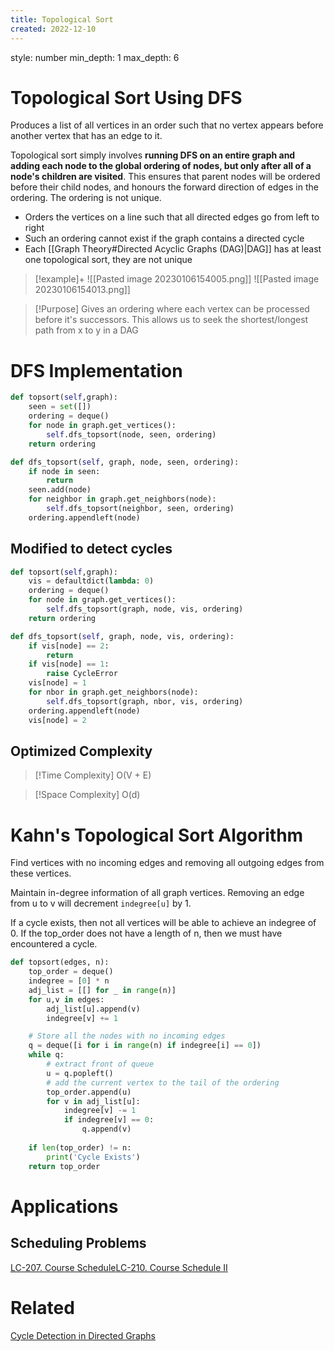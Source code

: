 ```yaml
---
title: Topological Sort
created: 2022-12-10
---
```


style: number 
min_depth: 1 
max_depth: 6


# Topological Sort Using DFS
Produces a list of all vertices in an order such that no vertex appears before another vertex that has an edge to it.

Topological sort simply involves **running DFS on an entire graph and adding each node to the global ordering of nodes, but only after all of a node's children are visited**. This ensures that parent nodes will be ordered before their child nodes, and honours the forward direction of edges in the ordering. The ordering is not unique.

- Orders the vertices on a line such that all directed edges go from left to right
- Such an ordering cannot exist if the graph contains a directed cycle
- Each [[Graph Theory#Directed Acyclic Graphs (DAG)|DAG]] has at least one topological sort, they are not unique

> [!example]+ 
> ![[Pasted image 20230106154005.png]]
> ![[Pasted image 20230106154013.png]]





>[!Purpose]
>Gives an ordering where each vertex can be processed before it's successors. This allows us to seek the shortest/longest path from x to y in a DAG

# DFS Implementation

```python
def topsort(self,graph):
	seen = set([])
	ordering = deque()
	for node in graph.get_vertices():
		self.dfs_topsort(node, seen, ordering)
	return ordering

def dfs_topsort(self, graph, node, seen, ordering):
	if node in seen:
		return 
	seen.add(node)
	for neighbor in graph.get_neighbors(node):
		self.dfs_topsort(neighbor, seen, ordering)
	ordering.appendleft(node)
```

## Modified to detect cycles

```python
def topsort(self,graph):
	vis = defaultdict(lambda: 0)
	ordering = deque()
	for node in graph.get_vertices():
		self.dfs_topsort(graph, node, vis, ordering)
	return ordering

def dfs_topsort(self, graph, node, vis, ordering):
	if vis[node] == 2:
		return 
	if vis[node] == 1:
		raise CycleError
	vis[node] = 1
	for nbor in graph.get_neighbors(node):
		self.dfs_topsort(graph, nbor, vis, ordering)
	ordering.appendleft(node)
	vis[node] = 2
```

## Optimized Complexity

>[!Time Complexity]
>O(V + E)

>[!Space Complexity]
>O(d)

# Kahn's Topological Sort Algorithm
Find vertices with no incoming edges and removing all outgoing edges from these vertices.

Maintain in-degree information of all graph vertices.
Removing an edge from u to v will decrement ``indegree[u]`` by 1.

If a cycle exists, then not all vertices will be able to achieve an indegree of 0. If the top_order does not have a length of n, then we must have encountered a cycle.

```python
def topsort(edges, n):
	top_order = deque()
	indegree = [0] * n
	adj_list = [[] for _ in range(n)]
	for u,v in edges:
		adj_list[u].append(v)
		indegree[v] += 1

	# Store all the nodes with no incoming edges
	q = deque([i for i in range(n) if indegree[i] == 0])
	while q:
		# extract front of queue
		u = q.popleft()
		# add the current vertex to the tail of the ordering
		top_order.append(u)
		for v in adj_list[u]:
			indegree[v] -= 1
			if indegree[v] == 0:
				q.append(v)
				
	if len(top_order) != n:
		print('Cycle Exists')
	return top_order

```
# Applications
## Scheduling Problems
[LC-207. Course Schedule](</docs/Algos Practice/Leetcode Questions/LC-207. Course Schedule.md>)[LC-210. Course Schedule II](</docs/Algos Practice/Leetcode Questions/LC-210. Course Schedule II.md>)


# Related
[Cycle Detection in Directed Graphs](</docs/Algos/Cycle Detection in Directed Graphs.md>)